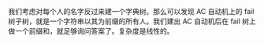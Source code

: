 我们考虑对每个人的名字反过来建一个字典树。那么可以发现 AC 自动机上的 fail 树子树，就是一个字符串以其为前缀的所有人。我们建出 AC 自动机后在 fail 树上做一个前缀和，就足够询问答案了。复杂度是线性的。
